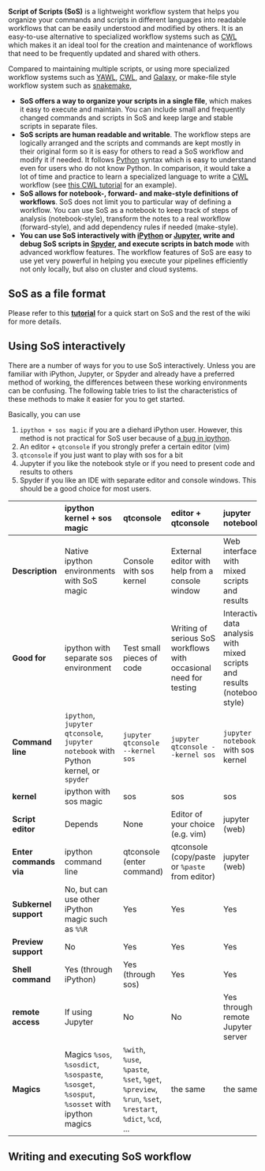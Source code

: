 **Script of Scripts (SoS)** is a lightweight workflow system that helps you organize your commands and scripts in different languages into readable workflows that can be easily understood and modified by others. It is an easy-to-use alternative to specialized workflow systems such as [CWL](http://www.commonwl.org/) which makes it an ideal tool for the creation and maintenance of workflows that need to be frequently updated and shared with others.

Compared to maintaining multiple scripts, or using more specialized workflow systems such as [YAWL](http://www.yawlfoundation.org/), [CWL](http://www.commonwl.org), and [Galaxy](https://galaxyproject.org/), or make-file style workflow system such as [snakemake](https://bitbucket.org/johanneskoester/snakemake), 

* **SoS offers a way to organize your scripts in a single file**, which makes it easy to execute and maintain. You can include small and frequently changed commands and scripts in SoS and keep large and stable scripts in separate files.
* **SoS scripts are human readable and writable**. The workflow steps are logically arranged and the scripts and commands are kept mostly in their original form so it is easy for others to read a SoS workflow and modify it if needed. It follows [Python](http://www.python.org) syntax which is easy to understand even for users who do not know Python. In comparison, it would take a lot of time and practice to learn a specialized language to write a [CWL](http://www.commonwl.org/) workflow (see [this CWL tutorial](http://www.commonwl.org/v1.0/UserGuide.html) for an example).
* **SoS allows for notebook-, forward- and make-style definitions of workflows**. SoS does not limit you to particular way of defining a workflow. You can use SoS as a notebook to keep track of steps of analysis (notebook-style), transform the notes to a real workflow (forward-style), and add dependency rules if needed (make-style).
* **You can use SoS interactively with [iPython](https://ipython.org/) or [Jupyter](http://jupyter.org/), write and debug SoS scripts in [Spyder](https://pythonhosted.org/spyder/), and execute scripts in batch mode** with advanced workflow features. The workflow features of SoS are easy to use yet very powerful in helping you execute your pipelines efficiently not only locally, but also on cluster and cloud systems.

## SoS as a file format

Please refer to this **[tutorial](https://github.com/BoPeng/SOS/wiki/1.-Quick-Start)** for a quick start on SoS and the rest of the wiki for more details.

## Using SoS interactively

There are a number of ways for you to use SoS interactively. Unless you are familiar with iPython, Jupyter, or Spyder and already have a preferred method of working, the differences between these working environments can be confusing. The following table tries to list the characteristics of these methods to make it easier for you to get started.

Basically, you can use

1. `ipython + sos magic` if you are a diehard iPython user. However, this method is not practical for SoS user because of [a bug in ipython](https://github.com/ipython/ipython/issues/10072).
2. An editor + `qtconsole` if you strongly prefer a certain editor (vim)
3. `qtconsole` if you just want to play with sos for a bit
4. Jupyter if you like the notebook style or if you need to present code and results to others
5. Spyder if you like an IDE with separate editor and console windows. This should be a good choice for most users.

| | ipython kernel + sos magic | qtconsole | editor + qtconsole | jupyter notebook | Spyder|
|:---|:--- |:----- |:----- |:---- |:---- |
|**Description**| Native ipython environments with SoS magic | Console with sos kernel | External editor with help from a console window | Web interface with mixed scripts and results | IDE with separate editor and console | 
|**Good for** | ipython with separate sos environment| Test small pieces of code | Writing of serious SoS workflows with occasional need for testing | Interactive data analysis with mixed scripts and results (notebook style) | Interactive data analysis resulting in a complete script |
|**Command line**| `ipython`, `jupyter qtconsole`, `jupyter notebook` with Python kernel, or `spyder`| `jupyter qtconsole --kernel sos` | `jupyter qtconsole --kernel sos` | `jupyter notebook` with sos kernel| `spyder --kernel sos`| 
|**kernel**| ipython with sos magic | sos | sos | sos | sos |
|**Script editor**| Depends |  None | Editor of your choice (e.g. vim) | jupyter (web) | Spyder (editor) |
|**Enter commands via**| ipython command line | qtconsole (enter command)| qtconsole (copy/paste or `%paste` from editor) | jupyter (web) | Spyder (console)|
|**Subkernel support**| No, but can use other iPython magic such as `%%R`| Yes | Yes | Yes | Yes |
|**Preview support**| No | Yes | Yes | Yes | Yes |
|**Shell command**| Yes (through iPython) | Yes (through sos) | Yes | Yes | Yes |
|**remote access**| If using Jupyter | No | No | Yes through remote Jupyter server | Yes if connects to remote Jupyter server |
|**Magics**| Magics `%sos`, `%sosdict`, `%sospaste`, `%sosget`, `%sosput`, `%sosset` with ipython magics| `%with`, `%use`, `%paste`, `%set`, `%get`, `%preview`, `%run`, `%set`, `%restart`, `%dict`, `%cd`, ...| the same | the same | additional `%edit` magic|

## Writing and executing SoS workflow

